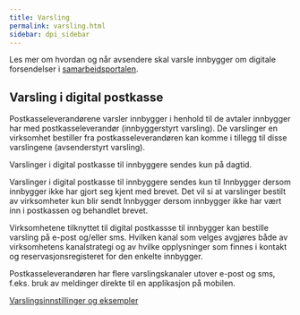 ```yaml
---
title: Varsling  
permalink: varsling.html
sidebar: dpi_sidebar
---
```


Les mer om hvordan og når avsendere skal varsle innbygger om digitale forsendelser i [samarbeidsportalen](https://samarbeid.difi.no/felleslosninger/digital-postkasse-til-innbyggere/dokumentasjon/hvordan-skal-jeg-bruke-varsling-i-digital-postkasse).

## Varsling i digital postkasse

Postkasseleverandørene varsler innbygger i henhold til de avtaler innbygger har med postkasseleverandør (innbyggerstyrt varsling). De varslinger en virksomhet bestiller fra postkasseleverandøren kan komme i tillegg til disse varslingene (avsenderstyrt varsling). 

Varslinger i digital postkasse til innbyggere sendes kun på dagtid.

Varslinger i digital postkasse til innbyggere sendes kun til Innbygger dersom innbygger ikke har gjort seg kjent med brevet. Det vil si at varslinger bestilt av virksomheter kun blir sendt Innbygger dersom innbygger ikke har vært inn i postkassen og behandlet brevet.

Virksomhetene tilknyttet til digital postkassse til innbygger kan bestille varsling på e-post og/eller sms. Hvilken kanal som velges avgjøres både av virksomhetens kanalstrategi og av hvilke opplysninger som finnes i kontakt og reservasjonsregisteret for den enkelte innbygger.

Postkasseleverandøren har flere varslingskanaler utover e-post og sms, f.eks. bruk av meldinger direkte til en applikasjon på mobilen.

[Varslingsinnstillinger og eksempler](sdp_varsler.html)


